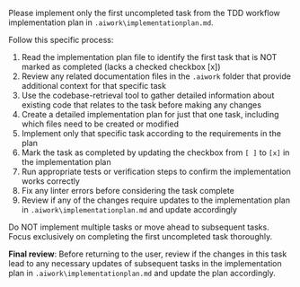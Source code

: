Please implement only the first uncompleted task from the TDD workflow implementation plan in `.aiwork\implementationplan.md`.

Follow this specific process:
1. Read the implementation plan file to identify the first task that is NOT marked as completed (lacks a checked checkbox [x])
2. Review any related documentation files in the `.aiwork` folder that provide additional context for that specific task
3. Use the codebase-retrieval tool to gather detailed information about existing code that relates to the task before making any changes
4. Create a detailed implementation plan for just that one task, including which files need to be created or modified
5. Implement only that specific task according to the requirements in the plan
6. Mark the task as completed by updating the checkbox from `[ ]` to `[x]` in the implementation plan
7. Run appropriate tests or verification steps to confirm the implementation works correctly
8. Fix any linter errors before considering the task complete
9. Review if any of the changes require updates to the implementation plan in `.aiwork\implementationplan.md` and update accordingly

Do NOT implement multiple tasks or move ahead to subsequent tasks. Focus exclusively on completing the first uncompleted task thoroughly.

**Final review**: Before returning to the user, review if the changes in this task lead to any necessary updates of subsequent tasks in the implementation plan in `.aiwork\implementationplan.md` and update the plan accordingly.
